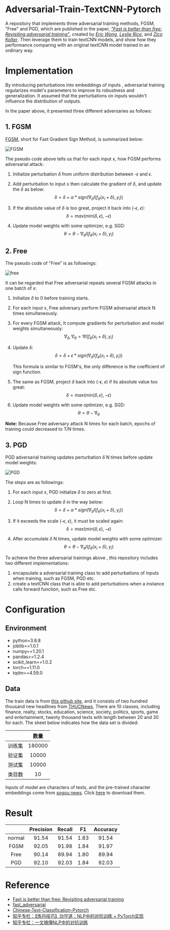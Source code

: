 # Adversarial-Train-TextCNN-Pytorch
A repository that implements three adversarial training methods, FGSM, "Free" and PGD, which are published in the paper, [*"Fast is better than free: Revisiting adversarial training"*](https://arxiv.org/abs/2001.03994), created by [*Eric Wong*](https://riceric22.github.io/),  [*Leslie Rice*](https://leslierice1.github.io/), and [*Zico Kolter*](http://zicokolter.com/). Then leverage them to train textCNN models, and show how they performance comparing with an original textCNN model trained in an ordinary way.
# Implementation

By introducing perturbations into embeddings of inputs , adversarial training regularizes model's parameters to improve its robustness and generalization. It assumed that the perturbations on inputs wouldn't influence the distribution of outputs. 

In the paper above, it presented three  different adversaries as follows:

## 1. FGSM

[FGSM](https://arxiv.org/abs/1412.6572), short for Fast Gradient Sign Method, is summarized below:

![FGSM](C:\Users\Joey\Desktop\workspace\同花顺测试\FGSM.PNG)

The pseudo code above tells us that for each input x, how FGSM performs adversarial attack:

1. Initialize perturbation $\delta$ from uniform distribution between -$\epsilon$ and $\epsilon$.

2. Add perturbation to input x then calculate the gradient of $\delta$, and update the $\delta$​ as below:
   $$
   \delta = \delta + \alpha * sign(\nabla_\delta l(f_\theta(x_i + \delta), y_i))
   $$
   

3. If the absolute value of $\delta$ is too great, project it back into (-$\epsilon$, $\epsilon$​):
   $$
   \delta = max(min(\delta, \epsilon), -\epsilon)
   $$
   

4. Update  model weights with some optimizer, e.g. SGD:
   $$
   \theta = \theta - \nabla_\theta l(f_\theta(x_i + \delta), y_i)
   $$
   

## 2. Free

The pseudo code of "Free" is as followings:

![free](C:\Users\Joey\Desktop\workspace\同花顺测试\free.PNG)

It can be regarded that Free adversarial repeats several FGSM attacks in one batch of x:

1. Initialize $\delta$ to 0 before training starts.

2. For each input x, Free adversary perform FGSM adversarial attack N times simultaneously.

3. For every FGSM attack, It compute gradients for perturbation and model weights simultaneously:
   $$
   \nabla_\delta, \nabla_\theta = \nabla l(f_\theta(x_i+\delta),y_i)
   $$
   

4. Update $\delta$:
   $$
   \delta = \delta + \epsilon * sign(\nabla_\delta l(f_\theta(x_i + \delta), y_i))
   $$
   

   This formula is similar to FGSM's, the only difference is the coefficient of sign function.

5. The same as FGSM, project $\delta$ back into (-$\epsilon$, $\epsilon$​​) if its absolute value too great:
   $$
   \delta = max(min(\delta, \epsilon), -\epsilon)
   $$
   

6. Update  model weights with some optimizer, e.g. SGD:
   $$
   \theta = \theta - \nabla_\theta
   $$
   

**Note:** Because Free adversary attack N times for each batch, epochs of training could decreased to T/N times.

## 3. PGD

PGD adversarial training updates perturbation $\delta$ N times before update model weights:

![PGD](C:\Users\Joey\Desktop\workspace\同花顺测试\PGD.PNG)

The steps are as followings:

1. For each input x, PGD initialize $\delta$ to zero at first.

2. Loop N times to update $\delta$​​ in the way below:
   $$
   \delta = \delta + \alpha * sign(\nabla_\delta l(f_\theta(x_i + \delta), y_i))
   $$
   

3. If it exceeds the scale (-$\epsilon$, $\epsilon$​), it must be scaled again:
   $$
   \delta = max(min(\delta, \epsilon), -\epsilon)
   $$
   

4. After accumulate $\delta$ N times, update model weights with some optimizer:
   $$
   \theta = \theta - \nabla_\theta l(f_\theta(x_i + \delta), y_i)
   $$
   

To achieve the three adversarial trainings above , this repository includes two different implementations:

1. encapsulate a adversarial training class to add perturbations of inputs when training, such as FGSM, PGD etc.
2. create a textCNN class that is able to add perturbations when a instance calls forward function, such as Free etc.

# Configuration

## Environment
+ python=3.8.8
+ joblib==1.0.1
+ numpy==1.20.1
+ pandas==1.2.4
+ scikit_learn==1.0.2
+ torch==1.11.0
+ tqdm==4.59.0
## Data

The train data is from [this github site](https://github.com/649453932/Chinese-Text-Classification-Pytorch), and it consists of two hundred thousand new headlines from [THUCNews](http://thuctc.thunlp.org/). There are 10 classes, including finance, realty, stocks, education, science, society, politics, sports, game and entertainment, twenty thousand texts with length between 20 and 30 for each. The sheet below indicates how the data set is divided:

|        |  数量  |
| :----: | :----: |
| 训练集 | 180000 |
| 验证集 | 10000  |
| 测试集 | 10000  |
| 类目数 |   10   |

Inputs of model are characters of texts, and the pre-trained character embeddings come from  [sogou news](https://github.com/Embedding/Chinese-Word-Vectors). Click [here](https://pan.baidu.com/s/14k-9jsspp43ZhMxqPmsWMQ) to download them.

# Result

|        | Precision | Recall |  F1  | Accuracy |
| :----: | :-------: | :----: | :--: | :------: |
| normal |   91.54   | 91.54  | 1.83 |  91.54   |
|  FGSM  |   92.05   | 91.98  | 1.84 |  91.97   |
|  Free  |   90.14   | 89.94  | 1.80 |  89.94   |
|  PGD   |   92.10   | 92.03  | 1.84 |  92.03   |

# Reference

 * [Fast is better than free: Revisiting adversarial training](https://arxiv.org/abs/2001.03994)
 * [fast_adversarial](https://github.com/locuslab/fast_adversarial)
 * [Chinese-Text-Classification-Pytorch](https://github.com/649453932/Chinese-Text-Classification-Pytorch)
 * [知乎专栏：【炼丹技巧】功守道：NLP中的对抗训练 + PyTorch实现](https://zhuanlan.zhihu.com/p/91269728)
 * [知乎专栏：一文搞懂NLP中的对抗训练](https://zhuanlan.zhihu.com/p/103593948)